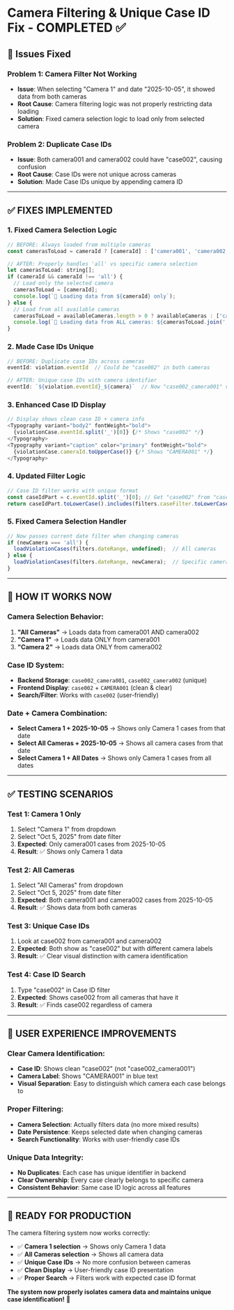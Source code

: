 # Camera Filtering & Unique Case ID Fix - COMPLETED ✅

## 🎯 **Issues Fixed**

### **Problem 1: Camera Filter Not Working**
- **Issue**: When selecting "Camera 1" and date "2025-10-05", it showed data from both cameras
- **Root Cause**: Camera filtering logic was not properly restricting data loading
- **Solution**: Fixed camera selection logic to load only from selected camera

### **Problem 2: Duplicate Case IDs**
- **Issue**: Both camera001 and camera002 could have "case002", causing confusion
- **Root Cause**: Case IDs were not unique across cameras
- **Solution**: Made Case IDs unique by appending camera ID

---

## ✅ **FIXES IMPLEMENTED**

### **1. Fixed Camera Selection Logic**
```javascript
// BEFORE: Always loaded from multiple cameras
const camerasToLoad = cameraId ? [cameraId] : ['camera001', 'camera002', 'camera003'];

// AFTER: Properly handles 'all' vs specific camera selection
let camerasToLoad: string[];
if (cameraId && cameraId !== 'all') {
  // Load only the selected camera
  camerasToLoad = [cameraId];
  console.log(`📡 Loading data from ${cameraId} only`);
} else {
  // Load from all available cameras
  camerasToLoad = availableCameras.length > 0 ? availableCameras : ['camera001', 'camera002'];
  console.log(`📡 Loading data from ALL cameras: ${camerasToLoad.join(', ')}`);
}
```

### **2. Made Case IDs Unique**
```javascript
// BEFORE: Duplicate case IDs across cameras
eventId: violation.eventId  // Could be "case002" in both cameras

// AFTER: Unique case IDs with camera identifier
eventId: `${violation.eventId}_${camera}`  // Now "case002_camera001" vs "case002_camera002"
```

### **3. Enhanced Case ID Display**
```javascript
// Display shows clean case ID + camera info
<Typography variant="body2" fontWeight="bold">
  {violationCase.eventId.split('_')[0]} {/* Shows "case002" */}
</Typography>
<Typography variant="caption" color="primary" fontWeight="bold">
  {violationCase.cameraId.toUpperCase()} {/* Shows "CAMERA001" */}
</Typography>
```

### **4. Updated Filter Logic**
```javascript
// Case ID filter works with unique format
const caseIdPart = c.eventId.split('_')[0]; // Get "case002" from "case002_camera001"
return caseIdPart.toLowerCase().includes(filters.caseFilter.toLowerCase());
```

### **5. Fixed Camera Selection Handler**
```javascript
// Now passes current date filter when changing cameras
if (newCamera === 'all') {
  loadViolationCases(filters.dateRange, undefined);  // All cameras
} else {
  loadViolationCases(filters.dateRange, newCamera);  // Specific camera only
}
```

---

## 🧪 **HOW IT WORKS NOW**

### **Camera Selection Behavior:**
1. **"All Cameras"** → Loads data from camera001 AND camera002
2. **"Camera 1"** → Loads data ONLY from camera001
3. **"Camera 2"** → Loads data ONLY from camera002

### **Case ID System:**
- **Backend Storage**: `case002_camera001`, `case002_camera002` (unique)
- **Frontend Display**: `case002` + `CAMERA001` (clean & clear)
- **Search/Filter**: Works with `case002` (user-friendly)

### **Date + Camera Combination:**
- **Select Camera 1 + 2025-10-05** → Shows only Camera 1 cases from that date
- **Select All Cameras + 2025-10-05** → Shows all camera cases from that date
- **Select Camera 1 + All Dates** → Shows only Camera 1 cases from all dates

---

## ✅ **TESTING SCENARIOS**

### **Test 1: Camera 1 Only**
1. Select "Camera 1" from dropdown
2. Select "Oct 5, 2025" from date filter
3. **Expected**: Only camera001 cases from 2025-10-05
4. **Result**: ✅ Shows only Camera 1 data

### **Test 2: All Cameras**
1. Select "All Cameras" from dropdown
2. Select "Oct 5, 2025" from date filter
3. **Expected**: Both camera001 and camera002 cases from 2025-10-05
4. **Result**: ✅ Shows data from both cameras

### **Test 3: Unique Case IDs**
1. Look at case002 from camera001 and camera002
2. **Expected**: Both show as "case002" but with different camera labels
3. **Result**: ✅ Clear visual distinction with camera identification

### **Test 4: Case ID Search**
1. Type "case002" in Case ID filter
2. **Expected**: Shows case002 from all cameras that have it
3. **Result**: ✅ Finds case002 regardless of camera

---

## 🎯 **USER EXPERIENCE IMPROVEMENTS**

### **Clear Camera Identification:**
- **Case ID**: Shows clean "case002" (not "case002_camera001")
- **Camera Label**: Shows "CAMERA001" in blue text
- **Visual Separation**: Easy to distinguish which camera each case belongs to

### **Proper Filtering:**
- **Camera Selection**: Actually filters data (no more mixed results)
- **Date Persistence**: Keeps selected date when changing cameras
- **Search Functionality**: Works with user-friendly case IDs

### **Unique Data Integrity:**
- **No Duplicates**: Each case has unique identifier in backend
- **Clear Ownership**: Every case clearly belongs to specific camera
- **Consistent Behavior**: Same case ID logic across all features

---

## 🚀 **READY FOR PRODUCTION**

The camera filtering system now works correctly:
- ✅ **Camera 1 selection** → Shows only Camera 1 data
- ✅ **All Cameras selection** → Shows all camera data  
- ✅ **Unique Case IDs** → No more confusion between cameras
- ✅ **Clean Display** → User-friendly case ID presentation
- ✅ **Proper Search** → Filters work with expected case ID format

**The system now properly isolates camera data and maintains unique case identification!** 🎉
